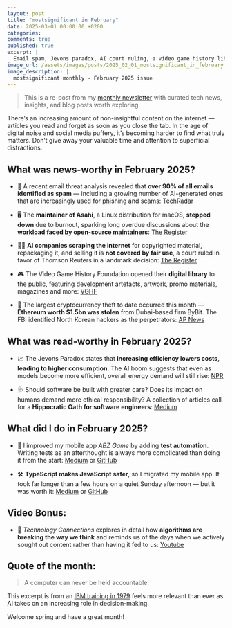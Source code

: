 ```yaml
---
layout: post
title: "mostsignificant in February"
date: 2025-03-01 00:00:00 +0200
categories:
comments: true
published: true
excerpt: |
  Email spam, Jevons paradox, AI court ruling, a video game history library, $1.5bn Ethereum stolen
image_url: /assets/images/posts/2025_02_01_mostsignificant_in_february.jpeg
image_description: |
  mostsignificant monthly - February 2025 issue
---
```


> This is a re-post from my [monthly newsletter](https://mostsignificant.substack.com/) with curated tech news, insights, and blog posts worth exploring.

There’s an increasing amount of non-insightful content on the internet — articles you read and forget as soon as you close the tab. In the age of digital noise and social media puffery, it’s becoming harder to find what truly matters. Don’t give away your valuable time and attention to superficial distractions.

## What was news-worthy in February 2025?

- 📨 A recent email threat analysis revealed that **over 90% of all emails identified as spam** — including a growing number of AI-generated ones that are increasingly used for phishing and scams:
  [TechRadar](https://www.techradar.com/pro/help-were-drowning-in-email-spam-its-about-to-get-worse-and-theres-nothing-we-can-do-to-stop-it)

- 🖥️ The **maintainer of Asahi**, a Linux distribution for macOS, **stepped down** due to burnout, sparking long overdue discussions about the **workload faced by open-source maintainers**:
  [The Register](https://www.theregister.com/2025/02/16/open_source_maintainers_state_of_open/)

- 👨‍⚖️ **AI companies scraping the internet** for copyrighted material, repackaging it, and selling it is **not covered by fair use**, a court ruled in favor of Thomson Reuters in a landmark decision:
  [The Register](https://www.theregister.com/2025/02/12/thomson_reuters_wins_ai_copyright/)

- 🎮 The Video Game History Foundation opened their **digital library** to the public, featuring development artefacts, artwork, promo materials, magazines and more:
  [VGHF](https://gamehistory.org/vghf-library-launch/)

- 🥷 The largest cryptocurrency theft to date occurred this month — **Ethereum worth $1.5bn was stolen** from Dubai-based firm ByBit. The FBI identified North Korean hackers as the perpetrators:
  [AP News](https://apnews.com/article/bybit-exchange-crypto-hack-north-korea-7c8335c1397261554138090c2c38f457)

## What was read-worthy in February 2025?

- 📈 The Jevons Paradox states that **increasing efficiency lowers costs, leading to higher consumption**. The AI boom suggests that even as models become more efficient, overall energy demand will still rise:
  [NPR](https://www.npr.org/sections/planet-money/2025/02/04/g-s1-46018/ai-deepseek-economics-jevons-paradox)

- 🩺 Should software be built with greater care? Does its impact on humans demand more ethical responsibility? A collection of articles call for a **Hippocratic Oath for software engineers**:
  [Medium](https://blog.medium.com/why-every-profession-needs-a-hippocratic-oath-43111ee7614f)

## What did I do in February 2025?

- 📱 I improved my mobile app _ABZ Game_ by adding **test automation**. Writing tests as an afterthought is always more complicated than doing it from the start:
  [Medium](https://medium.com/@mostsignificant/master-react-native-testing-unit-and-component-tests-for-mobile-apps-c36f1e8b4a8b) or [GitHub](https://mostsignificant.github.io/mobile/react/native/testing/2025/02/07/master-react-native-testing-unit-and-component-tests-for-mobile-apps.html)

- 🛠️ **TypeScript makes JavaScript safer**, so I migrated my mobile app. It took far longer than a few hours on a quiet Sunday afternoon — but it was worth it:
  [Medium](https://medium.com/@mostsignificant/step-by-step-migrating-a-react-native-app-from-javascript-to-typescript-c45bc6fe0525) or [GitHub](https://mostsignificant.github.io/2025/02/27/step-by-step-migrating-a-react-native-app-from-javascript-to-typescript.html)

## Video Bonus:

- 🧠 _Technology Connections_ explores in detail how **algorithms are breaking the way we think** and reminds us of the days when we actively sought out content rather than having it fed to us:
  [Youtube](https://www.youtube.com/watch?v=QEJpZjg8GuA)

## Quote of the month:

> A computer can never be held accountable.

This excerpt is from an [IBM training in 1979](https://simonwillison.net/2025/Feb/3/a-computer-can-never-be-held-accountable/) feels more relevant than ever as AI takes on an increasing role in decision-making.

Welcome spring and have a great month!
